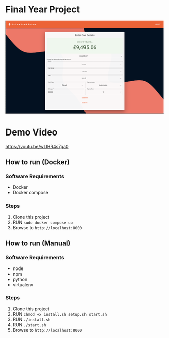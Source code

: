 # Final Year Project

![ui overview](ui_overview.png "UI Overview")

# Demo Video
https://youtu.be/wLlHR4s7ga0

## How to run (Docker)
### Software Requirements
- Docker
- Docker compose

### Steps
1. Clone this project
2. RUN `sudo docker compose up`
3. Browse to `http://localhost:8000`

## How to run (Manual)
### Software Requirements
- node
- npm
- python
- virtualenv

### Steps
1. Clone this project
2. RUN `chmod +x install.sh setup.sh start.sh `
3. RUN `./install.sh`
4. RUN `./start.sh`
5. Browse to `http://localhost:8000`

